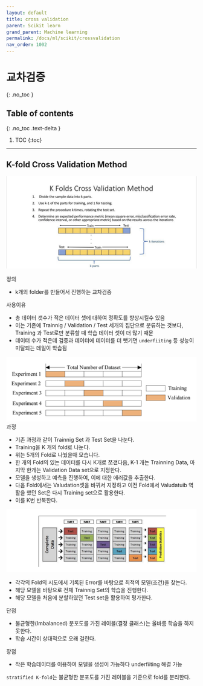 ```yaml
---
layout: default
title: cross validation
parent: Scikit learn
grand_parent: Machine learning
permalink: /docs/ml/scikit/crossvalidation
nav_order: 1002
---
```


# 교차검증 
{: .no_toc }

## Table of contents
{: .no_toc .text-delta }

1. TOC
{:toc}

---

## K-fold Cross Validation Method 

<div class="code-example" markdown="1">

![Step1](./img/k_fold_1.png)

정의 
* k개의 folder를 만들어서 진행하는 교차검증 
  
사용이유 
* 총 데이터 갯수가 적은 데이터 셋에 대하여 정확도를 향상시킬수 있음 
* 이는 기존에 Trainnig / Validation / Test 세개의 집단으로 분류하는 것보다, Training 과 Test로만 분류할 때 학습 데이터 셋이 더 많기 때문 
* 데이터 수가 적은데 검증과 데이터에 데이터를 더 뺏기면 `underfiiting` 등 성능이 미달되는 데일이 학습됨 

![Step2](./img/k_fold_2.png)
과정 
* 기존 과정과 같이 Trainnig Set 과 Test Set을 나눈다. 
* Training을 K 개의 fold로 나눈다. 
* 위는 5개의 Fold로 나눴을때 모습니다. 
* 한 개의 Fold의 있는 데이터를 다시 K개로 쪼갠다음, K-1 개는 Trainning Data, 마지막 한개는 Validation Data set으로 지정한다. 
* 모델을 생성하고 예측을 진행하여, 이에 대한 에러값을 추출한다.
* 다음 Fold에서는 Valudation셋을 바뀌서 지정하고 이전 Fold에서 Valudatuib 역활을 했던 Set은 다시 Training set으로 활용한다. 
* 이를 K번 반복한다. 


![Step3](./img/k_fold_3.png)
* 각각의 Fold의 시도에서 기록된 Error를 바탕으로 최적의 모델(조건)을 찾는다. 
* 해당 모델을 바탕으로 전체 Trainnig Set의 학습을 진행한다. 
* 해당 모델을 처음에 분할하였던 Test set을 활용하여 평가한다. 

단점
* 불균형한(Imbalanced) 분포도를 가진 레이블(결정 클래스)는 올바름 학습을 하지 못한다. 
* 학습 시간이 상대적으로 오래 걸린다. 

장점
* 작은 학습데이터를 이용하여 모델을 생성이 가능하다 underfiiting 해결 가능 

`stratified K-fold`는 불균형한 분포도를 가진 레이블을 기준으로 fold를 분리한다. 
</div>

